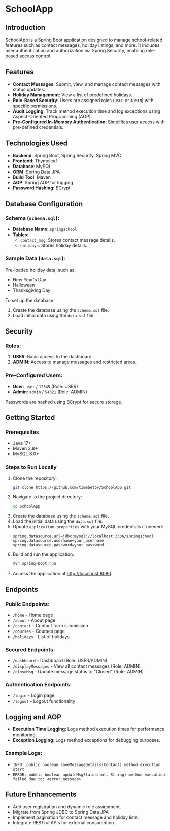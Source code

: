 # SchoolApp

## Introduction

SchoolApp is a Spring Boot application designed to manage school-related features such as contact messages, holiday listings, and more. It includes user authentication and authorization via Spring Security, enabling role-based access control.

## Features

- **Contact Messages**: Submit, view, and manage contact messages with status updates.
- **Holiday Management**: View a list of predefined holidays.
- **Role-Based Security**: Users are assigned roles (`USER` or `ADMIN`) with specific permissions.
- **Audit Logging**: Track method execution time and log exceptions using Aspect-Oriented Programming (AOP).
- **Pre-Configured In-Memory Authentication**: Simplifies user access with pre-defined credentials.

## Technologies Used

- **Backend**: Spring Boot, Spring Security, Spring MVC
- **Frontend**: Thymeleaf
- **Database**: MySQL
- **ORM**: Spring Data JPA
- **Build Tool**: Maven
- **AOP**: Spring AOP for logging
- **Password Hashing**: BCrypt

## Database Configuration

### Schema (`schema.sql`):

- **Database Name**: `springschool`
- **Tables**:
    - `contact_msg`: Stores contact message details.
    - `holidays`: Stores holiday details.

### Sample Data (`data.sql`):

Pre-loaded holiday data, such as:

- New Year's Day
- Halloween
- Thanksgiving Day

To set up the database:

1. Create the database using the `schema.sql` file.
2. Load initial data using the `data.sql` file.

## Security

### Roles:

1. **USER**: Basic access to the dashboard.
2. **ADMIN**: Access to manage messages and restricted areas.

### Pre-Configured Users:

- **User**: `user` / `12345` (Role: USER)
- **Admin**: `admin` / `54321` (Role: ADMIN)

Passwords are hashed using BCrypt for secure storage.

## Getting Started

### Prerequisites

- Java 17+
- Maven 3.8+
- MySQL 8.0+

### Steps to Run Locally

1. Clone the repository:
   ```bash
   git clone https://github.com/timebetov/SchoolApp.git
   ```
2. Navigate to the project directory:
   ```bash
   cd SchoolApp
   ```
3. Create the database using the `schema.sql` file.
4. Load the initial data using the `data.sql` file.
5. Update `application.properties` with your MySQL credentials if needed:
   ```properties
   spring.datasource.url=jdbc:mysql://localhost:3306/springschool
   spring.datasource.username=your_username
   spring.datasource.password=your_password
   ```
6. Build and run the application:
   ```bash
   mvn spring-boot:run
   ```
7. Access the application at [http://localhost:8080](http://localhost:8080).

## Endpoints

### Public Endpoints:

- `/home` - Home page
- `/about` - About page
- `/contact` - Contact form submission
- `/courses` - Courses page
- `/holidays` - List of holidays

### Secured Endpoints:

- `/dashboard` - Dashboard (Role: USER/ADMIN)
- `/displayMessages` - View all contact messages (Role: ADMIN)
- `/closeMsg` - Update message status to "Closed" (Role: ADMIN)

### Authentication Endpoints:

- `/login` - Login page
- `/logout` - Logout functionality

## Logging and AOP

- **Execution Time Logging**: Logs method execution times for performance monitoring.
- **Exception Logging**: Logs method exceptions for debugging purposes.

### Example Logs:

- `INFO: public boolean saveMessageDetails(Contact) method execution start`
- `ERROR: public boolean updateMsgStatus(int, String) method execution failed due to: <error_message>`

## Future Enhancements

- Add user registration and dynamic role assignment.
- Migrate from Spring JDBC to Spring Data JPA
- Implement pagination for contact message and holiday lists.
- Integrate RESTful APIs for external consumption.